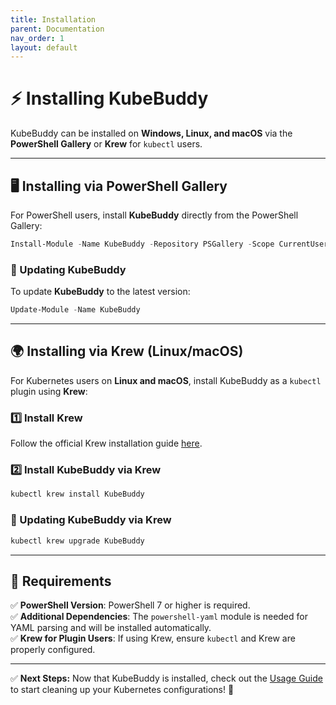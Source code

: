 ```yaml
---
title: Installation
parent: Documentation
nav_order: 1
layout: default
---
```


# ⚡ Installing KubeBuddy

KubeBuddy can be installed on **Windows, Linux, and macOS** via the **PowerShell Gallery** or **Krew** for `kubectl` users.

---

## 🖥️ Installing via PowerShell Gallery

For PowerShell users, install **KubeBuddy** directly from the PowerShell Gallery:

```powershell
Install-Module -Name KubeBuddy -Repository PSGallery -Scope CurrentUser
```

### 🔄 Updating KubeBuddy

To update **KubeBuddy** to the latest version:

```powershell
Update-Module -Name KubeBuddy
```

---

## 🌍 Installing via Krew (Linux/macOS)

For Kubernetes users on **Linux and macOS**, install KubeBuddy as a `kubectl` plugin using **Krew**:

### 1️⃣ Install Krew
Follow the official Krew installation guide [here](https://krew.sigs.k8s.io/docs/user-guide/setup/install/).

### 2️⃣ Install KubeBuddy via Krew

```bash
kubectl krew install KubeBuddy
```

### 🔄 Updating KubeBuddy via Krew

```bash
kubectl krew upgrade KubeBuddy
```

---

## 🔧 Requirements

✅ **PowerShell Version**: PowerShell 7 or higher is required.  
✅ **Additional Dependencies**: The `powershell-yaml` module is needed for YAML parsing and will be installed automatically.  
✅ **Krew for Plugin Users**: If using Krew, ensure `kubectl` and Krew are properly configured.  

---

✅ **Next Steps:** Now that KubeBuddy is installed, check out the [Usage Guide](/docs/usage) to start cleaning up your Kubernetes configurations! 🚀

